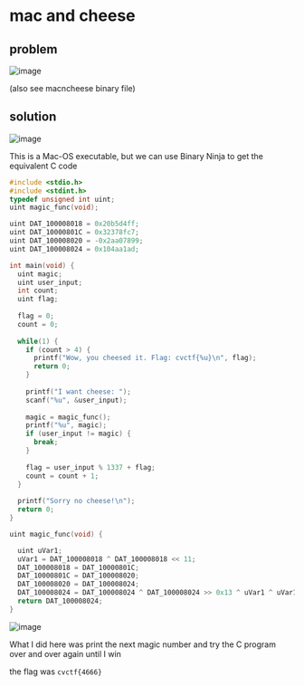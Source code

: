# mac and cheese

## problem

![image](https://github.com/quasar098/ctf-writeups/assets/70716985/b076f497-8fc2-420b-bd27-4f46ff102ad6)

(also see macncheese binary file)

## solution

![image](https://github.com/quasar098/ctf-writeups/assets/70716985/8227dff2-112a-4bb4-a778-0ee1dd4ac04f)

This is a Mac-OS executable, but we can use Binary Ninja to get the equivalent C code

```c
#include <stdio.h>
#include <stdint.h>
typedef unsigned int uint;
uint magic_func(void);

uint DAT_100008018 = 0x20b5d4ff;
uint DAT_10000801C = 0x32378fc7;
uint DAT_100008020 = -0x2aa07899;
uint DAT_100008024 = 0x104aa1ad;

int main(void) {
  uint magic;
  uint user_input;
  int count;
  uint flag;
  
  flag = 0;
  count = 0;
  
  while(1) {
    if (count > 4) {
      printf("Wow, you cheesed it. Flag: cvctf{%u}\n", flag);
      return 0;
    }
    
    printf("I want cheese: ");
    scanf("%u", &user_input);
    
    magic = magic_func();
    printf("%u", magic);
    if (user_input != magic) {
      break;
    }
    
    flag = user_input % 1337 + flag;
    count = count + 1;
  }
  
  printf("Sorry no cheese!\n");
  return 0;
}

uint magic_func(void) {

  uint uVar1;
  uVar1 = DAT_100008018 ^ DAT_100008018 << 11;
  DAT_100008018 = DAT_10000801C;
  DAT_10000801C = DAT_100008020;
  DAT_100008020 = DAT_100008024;
  DAT_100008024 = DAT_100008024 ^ DAT_100008024 >> 0x13 ^ uVar1 ^ uVar1 >> 8;
  return DAT_100008024;
}
```

![image](https://github.com/quasar098/ctf-writeups/assets/70716985/bad1ca78-9711-435f-afd5-e7002764e081)

What I did here was print the next magic number and try the C program over and over again until I win

the flag was `cvctf{4666}`
